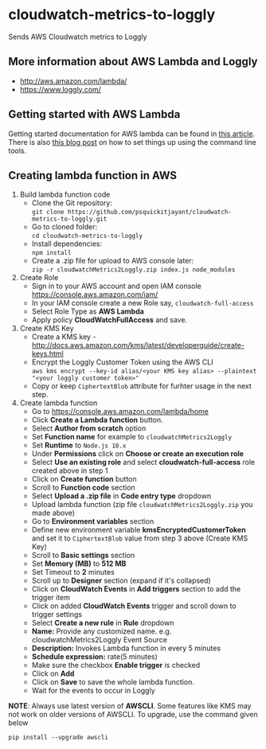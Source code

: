 # cloudwatch-metrics-to-loggly
Sends AWS Cloudwatch metrics to Loggly

## More information about AWS Lambda and Loggly
  * http://aws.amazon.com/lambda/
  * https://www.loggly.com/
  
## Getting started with AWS Lambda
Getting started documentation for AWS lambda can be found in [this 
article](https://docs.aws.amazon.com/lambda/latest/dg/getting-started.html). There is also [this blog post](http://alestic.com/2014/11/aws-lambda-cli) on how to set things up using the command line tools.

## Creating lambda function in AWS
1. Build lambda function code
   * Clone the Git repository:   
   `git clone https://github.com/psquickitjayant/cloudwatch-metrics-to-loggly.git`
   * Go to cloned folder:   
   `cd cloudwatch-metrics-to-loggly`
   * Install dependencies:   
   `npm install`
   * Create a .zip file for upload to AWS console later:   
   `zip -r cloudwatchMetrics2Loggly.zip index.js node_modules`
1. Create Role
   * Sign in to your AWS account and open IAM console https://console.aws.amazon.com/iam/
   * In your IAM console create a new Role say, `cloudwatch-full-access`
   * Select Role Type as **AWS Lambda**
   * Apply policy **CloudWatchFullAccess** and save.
1. Create KMS Key
   * Create a KMS key - http://docs.aws.amazon.com/kms/latest/developerguide/create-keys.html
   * Encrypt the Loggly Customer Token using the AWS CLI   
   `aws kms encrypt --key-id alias/<your KMS key alias> --plaintext "<your loggly customer token>"`
   * Copy or keep `CiphertextBlob` attribute for furhter usage in the next step.
1. Create lambda function
   * Go to https://console.aws.amazon.com/lambda/home
   * Click **Create a Lambda function** button.
   * Select **Author from scratch** option
   * Set **Function name** for example to `cloudwatchMetrics2Loggly`
   * Set **Runtime** to `Node.js 10.x`
   * Under **Permissions** click on **Choose or create an execution role**
   * Select **Use an existing role** and select **cloudwatch-full-access** role created above in step 1
   * Click on **Create function** button
   * Scroll to **Function code** section
   * Select **Upload a .zip file** in **Code entry type** dropdown
   * Upload lambda function (zip file `cloudwatchMetrics2Loggly.zip` you made above)
   * Go to **Environment variables** section
   * Define new environment variable **kmsEncryptedCustomerToken** and set it to `CiphertextBlob` value from step 3 above (Create KMS Key)
   * Scroll to **Basic settings** section
   * Set **Memory (MB)** to **512 MB**
   * Set Timeout to **2** minutes
   * Scroll up to **Designer** section (expand if it's collapsed)
   * Click on **CloudWatch Events** in **Add triggers** section to add the trigger item
   * Click on added **CloudWatch Events** trigger and scroll down to trigger settings
   * Select **Create a new rule** in **Rule** dropdown
   * **Name:** Provide any customized name. e.g.  cloudwatchMetrics2Loggly Event Source
   * **Description:** Invokes Lambda function in every 5 minutes
   * **Schedule expression:** rate(5 minutes)
   * Make sure the checkbox **Enable trigger** is checked
   * Click on **Add**
   * Click on **Save** to save the whole lambda function.
   * Wait for the events to occur in Loggly

**NOTE**: Always use latest version of **AWSCLI**. Some features like KMS may not work on older versions of AWSCLI. To upgrade, use the command given below

`pip install --upgrade awscli`

